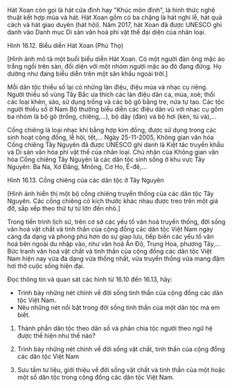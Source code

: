 Hát Xoan còn gọi là hát cửa đình hay "Khúc môn đình", là hình thức nghệ thuật kết hợp múa và hát. Hát Xoan gồm có ba chặng là hát nghi lễ, hát quả cách và hát giao duyên (hát hội). Năm 2017, hát Xoan đã được UNESCO ghi danh vào Danh mục Di sản văn hoá phi vật thể đại diện của nhân loại.

Hình 16.12. Biểu diễn Hát Xoan (Phú Thọ)

[Hình ảnh mô tả một buổi biểu diễn Hát Xoan. Có một người đàn ông mặc áo trắng ngồi trên sàn, đối diện với một nhóm người mặc áo đỏ đang đứng. Họ dường như đang biểu diễn trên một sân khấu ngoài trời.]

Mỗi dân tộc thiểu số lại có những làn điệu, điệu múa và nhạc cụ riêng. Người thiểu số vùng Tây Bắc ưa thích các làn điệu dân ca, múa, xoè; thổi các loại khèn, sáo, sử dụng trống và các bộ gõ bằng tre, nứa tự tạo. Các tộc người thiểu số ở Nam Bộ thường biểu diễn các điệu dân vũ với nhạc cụ gồm ba nhóm là bộ gõ (trống, chiêng,...), bộ dây (đàn) và bộ hơi (kèn, tù và),...

Cồng chiêng là loại nhạc khí bằng hợp kim đồng, được sử dụng trong các sinh hoạt cộng đồng, lễ hội, tết,... Ngày 25-11-2005, Không gian văn hóa Cồng chiêng Tây Nguyên đã được UNESCO ghi danh là Kiệt tác truyền khẩu và Di sản văn hóa phi vật thể của nhân loại. Chủ nhân của Không gian văn hóa Cồng chiêng Tây Nguyên là các dân tộc sinh sống ở khu vực Tây Nguyên: Ba Na, Xơ Đăng, Mnông, Cơ Ho, Ê-đê,...

Hình 16.13. Cồng chiêng của các dân tộc ở Tây Nguyên

[Hình ảnh hiển thị một bộ cồng chiêng truyền thống của các dân tộc Tây Nguyên. Các cồng chiêng có kích thước khác nhau được treo trên một giá đỡ, sắp xếp theo thứ tự từ lớn đến nhỏ.]

Trong tiến trình lịch sử, trên cơ sở các yếu tố văn hoá truyền thống, đời sống văn hoá vật chất và tinh thần của cộng đồng các dân tộc Việt Nam ngày càng đa dạng và phong phú hơn do sự giao lưu, tiếp biến các yếu tố văn hoá bên ngoài du nhập vào, như văn hoá Ấn Độ, Trung Hoa, phương Tây,... Bức tranh văn hoá vật chất và tinh thần của cộng đồng các dân tộc Việt Nam hiện nay vừa đa dạng vừa thống nhất, vừa truyền thống vừa mang đậm hơi thở cuộc sống hiện đại.

Đọc thông tin và quan sát các hình từ 16.10 đến 16.13, hãy:
- Trình bày những nét chính về đời sống tinh thần của cộng đồng các dân tộc Việt Nam.
- Nêu những nét nổi bật trong đời sống tinh thần của một dân tộc mà em biết.

1. Thành phần dân tộc theo dân số và phân chia tộc người theo ngữ hệ được thể hiện như thế nào?

2. Trình bày những nét chính về đời sống vật chất, tinh thần của cộng đồng các dân tộc Việt Nam

3. Sưu tầm tư liệu, giới thiệu về đời sống vật chất và tinh thần của một hoặc một số dân tộc trong cộng đồng các dân tộc Việt Nam.